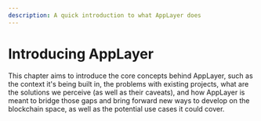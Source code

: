 ```yaml
---
description: A quick introduction to what AppLayer does
---
```


# Introducing AppLayer

This chapter aims to introduce the core concepts behind AppLayer, such as the context it's being built in, the problems with existing projects, what are the solutions we perceive (as well as their caveats), and how AppLayer is meant to bridge those gaps and bring forward new ways to develop on the blockchain space, as well as the potential use cases it could cover.
